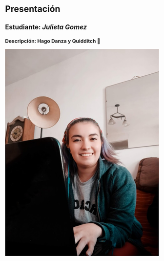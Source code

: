 # **Presentación**

## **Estudiante:** _Julieta Gomez_

### **Descripción:** Hago Danza y Quidditch :cherry_blossom:

![mi foto](Juli.jpg)
